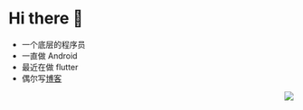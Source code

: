 <!--
**lexsaints/lexsaints** is a ✨ _special_ ✨ repository because its `README.md` (this file) appears on your GitHub profile.
-->
# Hi there 👋
- 一个底层的程序员
- 一直做 Android
- 最近在做 flutter
- 偶尔写[博客](https://blog.csdn.net/xueshao110?spm=1001.2101.3001.5349)

<img align="right" src="https://github-readme-stats.vercel.app/api?username=WangDanPeng&show_icons=true">
 
### 


